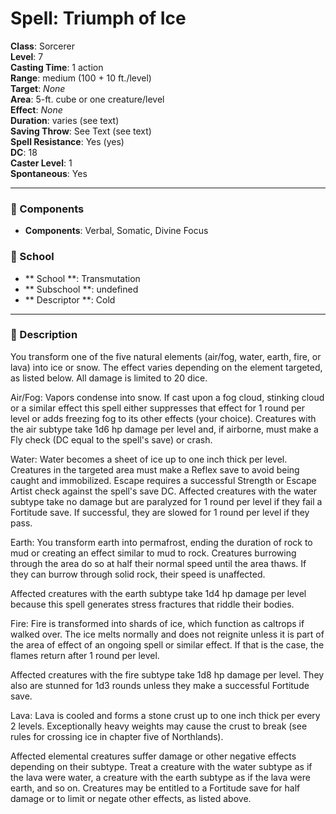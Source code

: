 
# Spell: Triumph of Ice
**Class**: Sorcerer  
**Level**: 7  
**Casting Time**: 1 action  
**Range**: medium (100 + 10 ft./level)  
**Target**: _None_  
**Area**: 5-ft. cube or one creature/level  
**Effect**: _None_  
**Duration**: varies (see text)  
**Saving Throw**: See Text (see text)  
**Spell Resistance**: Yes (yes)  
**DC**: 18  
**Caster Level**: 1  
**Spontaneous**: Yes

---

### 🔮 Components
- **Components**: Verbal, Somatic, Divine Focus

### 🏫 School
- ** School **: Transmutation
- ** Subschool **: undefined
- ** Descriptor **: Cold
---

### 📜 Description
You transform one of the five natural elements (air/fog, water, earth, fire, or lava) into ice or snow. The effect varies depending on the element targeted, as listed below. All damage is limited to 20 dice.

Air/Fog: Vapors condense into snow. If cast upon a fog cloud, stinking cloud or a similar effect this spell either suppresses that effect for 1 round per level or adds freezing fog to its other effects (your choice). Creatures with the air subtype take 1d6 hp damage per level and, if airborne, must make a Fly check (DC equal to the spell's save) or crash.

Water: Water becomes a sheet of ice up to one inch thick per level. Creatures in the targeted area must make a Reflex save to avoid being caught and immobilized. Escape requires a successful Strength or Escape Artist check against the spell's save DC. Affected creatures with the water subtype take no damage but are paralyzed for 1 round per level if they fail a Fortitude save. If successful, they are slowed for 1 round per level if they pass.

Earth: You transform earth into permafrost, ending the duration of rock to mud or creating an effect similar to mud to rock. Creatures burrowing through the area do so at half their normal speed until the area thaws. If they can burrow through solid rock, their speed is unaffected.

Affected creatures with the earth subtype take 1d4 hp damage per level because this spell generates stress fractures that riddle their bodies.

Fire: Fire is transformed into shards of ice, which function as caltrops if walked over. The ice melts normally and does not reignite unless it is part of the area of effect of an ongoing spell or similar effect. If that is the case, the flames return after 1 round per level.

Affected creatures with the fire subtype take 1d8 hp damage per level. They also are stunned for 1d3 rounds unless they make a successful Fortitude save.

Lava: Lava is cooled and forms a stone crust up to one inch thick per every 2 levels. Exceptionally heavy weights may cause the crust to break (see rules for crossing ice in chapter five of Northlands).

Affected elemental creatures suffer damage or other negative effects depending on their subtype. Treat a creature with the water subtype as if the lava were water, a creature with the earth subtype as if the lava were earth, and so on. Creatures may be entitled to a Fortitude save for half damage or to limit or negate other effects, as listed above.
